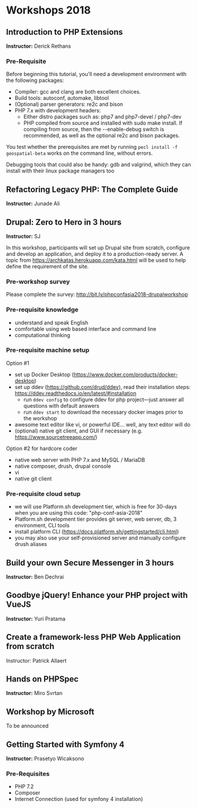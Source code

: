 # Workshops 2018

## Introduction to PHP Extensions

**Instructor:** Derick Rethans

### Pre-Requisite

Before beginning this tutorial, you'll need a development environment with the following packages:

- Compiler: gcc and clang are both excellent choices.
- Build tools: autoconf, automake, libtool
- (Optional) parser generators: re2c and bison
- PHP 7.x with development headers:
	- Either distro packages such as: php7 and php7-devel / php7-dev
	- PHP compiled from source and installed with sudo make install. If compiling from source, then the --enable-debug switch is recommended, as well as the optional re2c and bison packages.

You test whether the prerequisites are met by running `pecl install -f geospatial-beta`  works on the command line, without errors.

Debugging tools that could also be handy: gdb and valgrind, which they can install with their linux package managers too

## Refactoring Legacy PHP: The Complete Guide

**Instructor:** Junade Ali	


## Drupal: Zero to Hero in 3 hours

**Instructor:** SJ

In this workshop, participants will set up Drupal site from scratch, configure and develop an application, and deploy it to a production-ready server. A topic from https://archkatas.herokuapp.com/kata.html will be used to help define the requirement of the site.

### Pre-workshop survey
Please complete the survey: http://bit.ly/phpconfasia2018-drupalworkshop

### Pre-requisite knowledge
-   understand and speak English
-   comfortable using web based interface and command line
-   computational thinking

### Pre-requisite machine setup
Option #1
-   set up Docker Desktop (https://www.docker.com/products/docker-desktop)
-   set up ddev (https://github.com/drud/ddev), read their installation steps: https://ddev.readthedocs.io/en/latest/#installation
    -   run `ddev config` to configure ddev for php project—just answer all questions with default answers
    -   run `ddev start` to download the necessary docker images prior to the workshop
-   awesome text editor like vi, or powerful IDE... well, any text editor will do
-   (optional) native git client, and GUI if necessary (e.g. https://www.sourcetreeapp.com/)

Option #2 for hardcore coder
-   native web server with PHP 7.x and MySQL / MariaDB
-   native composer, drush, drupal console
-   vi
-   native git client

### Pre-requisite cloud setup
-   we will use Platform.sh development tier, which is free for 30-days when you are using this code: "php-conf-asia-2018"
-   Platform.sh development tier provides git server, web server, db, 3 environment, CLI tools
-   install platform CLI (https://docs.platform.sh/gettingstarted/cli.html)
-   you may also use your self-provisioned server and manually configure drush aliases


## Build your own Secure Messenger in 3 hours

**Instructor:** Ben Dechrai	

## Goodbye jQuery! Enhance your PHP project with VueJS

**Instructor:** Yuri Pratama	


## Create a framework-less PHP Web Application from scratch

Instructor: Patrick Allaert

## Hands on PHPSpec

**Instructor:** Miro Svrtan	

## Workshop by Microsoft

To be announced

## Getting Started with Symfony 4

**Instructor:** Prasetyo Wicaksono

### Pre-Requisites

* PHP 7.2
* Composer
* Internet Connection (used for symfony 4 installation)